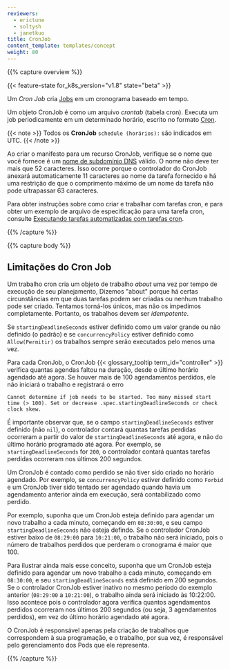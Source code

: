 ```yaml
---
reviewers:
  - erictune
  - soltysh
  - janetkuo
title: CronJob
content_template: templates/concept
weight: 80
---
```


{{% capture overview %}}

{{< feature-state for_k8s_version="v1.8" state="beta" >}}

Um _Cron Job_ cria
[Jobs](/docs/concepts/workloads/controllers/jobs-run-to-completion/) em um
cronograma baseado em tempo.

Um objeto CronJob é como um arquivo _crontab_ (tabela cron). Executa um job
periodicamente em um determinado horário, escrito no formato
[Cron](https://en.wikipedia.org/wiki/Cron).

{{< note >}} Todos os **CronJob** `schedule (horários):` são indicados em UTC.
{{< /note >}}

Ao criar o manifesto para um recurso CronJob, verifique se o nome que você
fornece é um
[nome de subdomínio DNS](/docs/concepts/overview/working-with-objects/names#dns-subdomain-names)
válido. O nome não deve ter mais que 52 caracteres. Isso ocorre porque o
controlador do CronJob anexará automaticamente 11 caracteres ao nome da tarefa
fornecido e há uma restrição de que o comprimento máximo de um nome da tarefa
não pode ultrapassar 63 caracteres.

Para obter instruções sobre como criar e trabalhar com tarefas cron, e para
obter um exemplo de arquivo de especificação para uma tarefa cron, consulte
[Executando tarefas automatizadas com tarefas cron](/docs/tasks/job/automated-tasks-with-cron-jobs).

{{% /capture %}}

{{% capture body %}}

## Limitações do Cron Job

Um trabalho cron cria um objeto de trabalho _about_ uma vez por tempo de
execução de seu planejamento, Dizemos "about" porque há certas circunstâncias em
que duas tarefas podem ser criadas ou nenhum trabalho pode ser criado. Tentamos
torná-los únicos, mas não os impedimos completamente. Portanto, os trabalhos
devem ser _idempotente_.

Se `startingDeadlineSeconds` estiver definido como um valor grande ou não
definido (o padrão) e se `concurrencyPolicy` estiver definido como
`Allow(Permitir)` os trabalhos sempre serão executados pelo menos uma vez.

Para cada CronJob, o CronJob {{< glossary_tooltip term_id="controller" >}}
verifica quantas agendas faltou na duração, desde o último horário agendado até
agora. Se houver mais de 100 agendamentos perdidos, ele não iniciará o trabalho
e registrará o erro

```
Cannot determine if job needs to be started. Too many missed start time (> 100). Set or decrease .spec.startingDeadlineSeconds or check clock skew.
```

É importante observar que, se o campo `startingDeadlineSeconds` estiver definido
(não `nil`), o controlador contará quantas tarefas perdidas ocorreram a partir
do valor de `startingDeadlineSeconds` até agora, e não do último horário
programado até agora. Por exemplo, se `startingDeadlineSeconds` for `200`, o
controlador contará quantas tarefas perdidas ocorreram nos últimos 200 segundos.

Um CronJob é contado como perdido se não tiver sido criado no horário agendado.
Por exemplo, se `concurrencyPolicy` estiver definido como `Forbid` e um CronJob
tiver sido tentado ser agendado quando havia um agendamento anterior ainda em
execução, será contabilizado como perdido.

Por exemplo, suponha que um CronJob esteja definido para agendar um novo
trabalho a cada minuto, começando em `08:30:00`, e seu campo
`startingDeadlineSeconds` não esteja defindo. Se o controlador CronJob estiver
baixo de `08:29:00` para `10:21:00`, o trabalho não será iniciado, pois o número
de trabalhos perdidos que perderam o cronograma é maior que 100.

Para ilustrar ainda mais esse conceito, suponha que um CronJob esteja definido
para agendar um novo trabalho a cada minuto, começando em `08:30:00`, e seu
`startingDeadlineSeconds` está definido em 200 segundos. Se o controlador
CronJob estiver inativo no mesmo período do exemplo anterior (`08:29:00` a
`10:21:00`), o trabalho ainda será iniciado às 10:22:00. Isso acontece pois o
controlador agora verifica quantos agendamentos perdidos ocorreram nos últimos
200 segundos (ou seja, 3 agendamentos perdidos), em vez do último horário
agendado até agora.

O CronJob é responsável apenas pela criação de trabalhos que correspondem à sua
programação, e o trabalho, por sua vez, é responsável pelo gerenciamento dos
Pods que ele representa.

{{% /capture %}}
